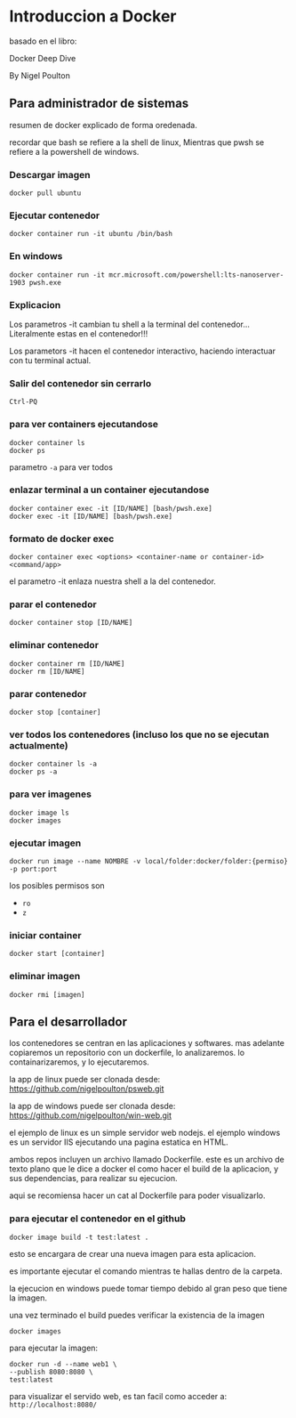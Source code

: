 # Introduccion a Docker

basado en el libro:

Docker Deep Dive

By Nigel Poulton

## Para administrador de sistemas

resumen de docker explicado de forma oredenada.

recordar que bash se refiere a la shell de linux, Mientras que pwsh se refiere a la powershell de windows.

### Descargar imagen

```shell
docker pull ubuntu
```

### Ejecutar contenedor

```shell
docker container run -it ubuntu /bin/bash
```

### En windows

```shell
docker container run -it mcr.microsoft.com/powershell:lts-nanoserver-1903 pwsh.exe
```

### Explicacion

Los parametros -it cambian tu shell a la terminal del contenedor...
Literalmente estas en el contenedor!!!

Los parametors -it hacen el contenedor interactivo, haciendo interactuar con tu terminal actual.

### Salir del contenedor sin cerrarlo

```shell
Ctrl-PQ
```

### para ver containers ejecutandose

```shell
docker container ls
docker ps
```

parametro ```-a``` para ver todos


### enlazar terminal a un container ejecutandose

```shell
docker container exec -it [ID/NAME] [bash/pwsh.exe]
docker exec -it [ID/NAME] [bash/pwsh.exe]
```

### formato de docker exec

```shell
docker container exec <options> <container-name or container-id> <command/app>
```

el parametro -it enlaza nuestra shell a la del contenedor.

### parar el contenedor

```shell
docker container stop [ID/NAME] 
```

### eliminar contenedor

```shell
docker container rm [ID/NAME]
docker rm [ID/NAME]
```

### parar contenedor

```shell
docker stop [container]
```

### ver todos los contenedores (incluso los que no se ejecutan actualmente)

```shell
docker container ls -a
docker ps -a
```

### para ver imagenes

```shell
docker image ls
docker images
```

### ejecutar imagen

```shell
docker run image --name NOMBRE -v local/folder:docker/folder:{permiso} -p port:port
```

los posibles permisos son

- ```ro```
- ```z```

### iniciar container

```shell
docker start [container]
```

### eliminar imagen

```shell
docker rmi [imagen]
```

## Para el desarrollador

los contenedores se centran en las aplicaciones y softwares.
mas adelante copiaremos un repositorio con un dockerfile, lo analizaremos.
lo containarizaremos, y lo ejecutaremos.

la app de linux puede ser clonada desde:
https://github.com/nigelpoulton/psweb.git

la app de windows puede ser clonada desde:
https://github.com/nigelpoulton/win-web.git

el ejemplo de linux es un simple servidor web nodejs.
el ejemplo windows es un servidor IIS ejecutando una pagina estatica en HTML.

ambos repos incluyen un archivo llamado Dockerfile.
este es un archivo de texto plano que le dice a docker el como hacer el build de la aplicacion,
y sus dependencias, para realizar su ejecucion.

aqui se recomiensa hacer un cat al Dockerfile para poder visualizarlo.

### para ejecutar el contenedor en el github

```shell
docker image build -t test:latest .
```

esto se encargara de crear una nueva imagen para esta aplicacion.

es importante ejecutar el comando mientras te hallas dentro de la carpeta.

la ejecucion en windows puede tomar tiempo debido al gran peso que tiene la imagen.

una vez terminado el build puedes verificar la existencia de la imagen

```shell
docker images
```

para ejecutar la imagen:

```shell
docker run -d --name web1 \
--publish 8080:8080 \
test:latest
```

para visualizar el servido web, es tan facil como acceder a:
```http://localhost:8080/```
